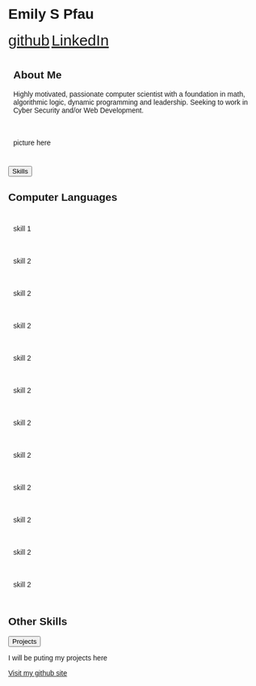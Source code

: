 <!-- <!DOCTYPE html> -->
<html lang="en">
<head>
<title>Page Title</title>
<meta charset="UTF-8">
<meta name="viewport" content="width=device-width, initial-scale=1">
<style>
/* Style the body */
body {
  font-family: Arial;
  margin: 0;
}

/* Header/Logo Title */
.header {
  padding: 60px;
  text-align: center;
  background: #FFFFFF;
  font-size: 30px;
  color: black;
  <!--background-image: url('headerBackground.jpg');
  height: 362px;
  width: 850px; 
  background-repeat: no-repeat;
  background-size: 850px 362px; -->
}

/* about Me */
.about {
  display: flex;
}
.column {
  flex: 50%;
  padding: 10px;
  <!-- height: 300px; /* Should be removed. Only for demonstration */ -->
}

/*collaspible*/
.collapsible {
  background-color: #E6E6E6;
  color: black;
  cursor: pointer;
  padding: 30px;
  width: 100%;
  border: none;
  text-align: center;
  outline: none;
  font-size: 20px;
}

.active, .collapsible:hover {
  background-color: #555;
}

/*Skills*/
.skills{
  padding: 0 18px;
  max-height: 0;
  overflow: hidden;
  transition: max-height 0.2s ease-out;
  background-color: #F7F7F7;
}
/*each skill box*/
.box {
  width: 80px;
  color: black;
  background: #D4D4D4;
  border: 1px solid #969696;
}

/*Projects*/
.projects{
  padding: 0 80px;
  max-height: 0;
  overflow: hidden;
  transition: max-height 0.2s ease-out;
  background-color: #F7F7F7;
}
</style>
</head>
<body>



<div class="header">
  <h1>Emily S Pfau</h1>
  <a style="font-size:30px;" href="https://github.com/epfau22">github</a>
  <a style="font-size:30px;" href="www.linkedin.com/in/emily-pfau-411669186">LinkedIn</a>
</div>

<!-- short summary about me and what I am interested in -->
<div class="about">
  <div class="column" style="background-color:#FFFFF;">
    <h2>About Me</h2>
    <p>Highly motivated, passionate computer scientist with a foundation in math, algorithmic logic, dynamic programming and leadership. Seeking to work in Cyber Security and/or Web Development.</p>
  </div>
  <div class="column" style="background-color:#FFFFF;">
    <p>picture here</p>
  </div>
</div>


<!-- once clicked my my skills (computer lanagues and other things) I have done will be shown -->
<button class="collapsible">Skills</button>
<div class="skills">
  <h2>Computer Languages</h2>
  <div class="about">
    <div class="column"><p class="box">skill 1</p></div>
    <div class="column"><p class="box">skill 2</p></div>
    <div class="column"><p class="box">skill 2</p></div>
    <div class="column"><p class="box">skill 2</p></div>
  </div>
  <div class="about">
    <div class="column"><p class="box">skill 2</p></div>
    <div class="column"><p class="box">skill 2</p></div>
    <div class="column"><p class="box">skill 2</p></div>
    <div class="column"><p class="box">skill 2</p></div>
  </div>
  <div class="about">
    <div class="column"><p class="box">skill 2</p></div>
    <div class="column"><p class="box">skill 2</p></div>
    <div class="column"><p class="box">skill 2</p></div>
    <div class="column"><p class="box">skill 2</p></div>
  </div>                  
  <h2>Other Skills</h2>
</div>

<!-- once clicked links to other pages that show my programs I have made will be shown -->
<button class="collapsible">Projects</button>
<div class="projects">
  <p>I will be puting my projects here </p>
</div>

<!-- other image -->
<!-- <img src="headerBackground.jpg" alt="mind" class="center"> -->

<!-- end -->
<div><a href="https://github.com/epfau22">Visit my github site</a></div>


<script>
var coll = document.getElementsByClassName("collapsible");
var i;

for (i = 0; i < coll.length; i++) {
  coll[i].addEventListener("click", function() {
    this.classList.toggle("active");
    var content = this.nextElementSibling;
    if (content.style.maxHeight){
      content.style.maxHeight = null;
    } else {
      content.style.maxHeight = content.scrollHeight + "px";
    } 
  });
}
</script>
</body>
</html>


